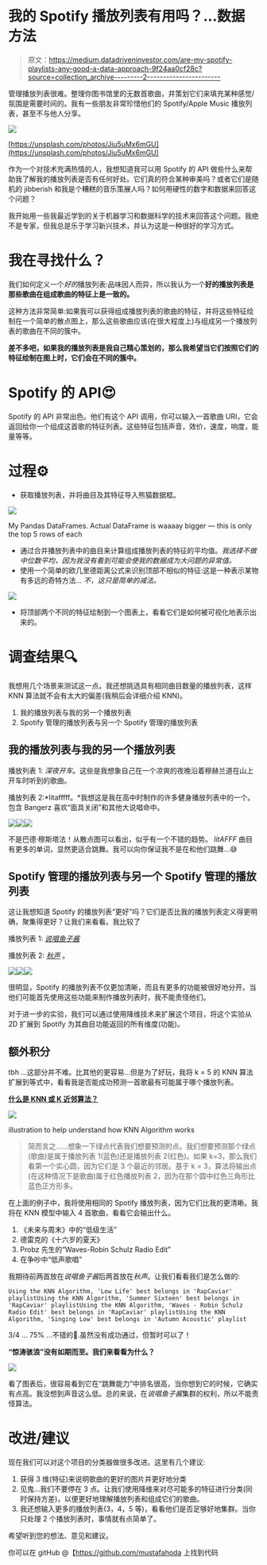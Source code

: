 # 我的 Spotify 播放列表有用吗？…数据方法

> 原文：<https://medium.datadriveninvestor.com/are-my-spotify-playlists-any-good-a-data-approach-9f24aa0cf28c?source=collection_archive---------2----------------------->

管理播放列表很难。整理你图书馆里的无数首歌曲，并策划它们来填充某种感觉/氛围是需要时间的。我有一些朋友非常珍惜他们的 Spotify/Apple Music 播放列表，甚至不与他人分享。

![](img/838e51308e10ed9810a32b2216511295.png)

[https://unsplash.com/photos/Jiu5uMx6mGU](https://unsplash.com/photos/Jiu5uMx6mGU)

作为一个对技术充满热情的人，我想知道我可以用 Spotify 的 API 做些什么来帮助我了解我的播放列表是否有任何好处。它们真的符合某种审美吗？或者它们是随机的 jibberish 和我是个糟糕的音乐策展人吗？如何用硬性的数字和数据来回答这个问题？

我开始用一些我最近学到的关于机器学习和数据科学的技术来回答这个问题。我绝不是专家，但我总是乐于学习新兴技术，并认为这是一种很好的学习方式。

# 我在寻找什么？

我们如何定义一个*好的*播放列表:品味因人而异，所以我认为一个**好的播放列表是那些歌曲在组成歌曲的特征上是一致的。**

这种方法非常简单:如果我可以获得组成播放列表的歌曲的特征，并将这些特征绘制在一个简单的散点图上，那么这些歌曲应该(在很大程度上)与组成另一个播放列表的歌曲在不同的簇中。

**差不多吧，如果我的播放列表是我自己精心策划的，那么我希望当它们按照它们的特征绘制在图上时，它们会在不同的簇中。**

# Spotify 的 API😍

Spotify 的 API 非常出色。他们有这个 API 调用，你可以输入一首歌曲 URI，它会返回给你一个组成这首歌的特征列表。这些特征包括声音，效价，速度，响度，能量等等。

# **过程⚙️**

*   获取播放列表，并将曲目及其特征导入熊猫数据框。

![](img/a0ecd2a9ab9718ca8c7f8f00f73c3e2e.png)

My Pandas DataFrames. Actual DataFrame is waaaay bigger — this is only the top 5 rows of each

*   通过合并播放列表中的曲目来计算组成播放列表的特征的平均值。*我选择不做中位数平均，因为我没有看到可能会使我的数据成为大问题的异常值。*
*   使用一个简单的欧几里德距离公式来识别顶部不相似的特征:这是一种表示某物有多远的奇特方法… *不，这只是简单的减法。*

![](img/c0930ee948e0ee02c8b07a1364d9ea35.png)

*   将顶部两个不同的特征绘制到一个图表上，看看它们是如何被可视化地表示出来的。

# 调查结果🔍

我想用几个场景来测试这一点。我还想挑选具有相同曲目数量的播放列表，这样 KNN 算法就不会有太大的偏差(我稍后会详细介绍 KNN)。

1.  我的播放列表与我的另一个播放列表
2.  Spotify 管理的播放列表与另一个 Spotify 管理的播放列表

## 我的播放列表与我的另一个播放列表

播放列表 1: *深夜开车*。这些是我想象自己在一个凉爽的夜晚沿着穆赫兰道在山上开车时听到的歌曲。

播放列表 2:*litafffff。*我想这是我在高中时制作的许多健身播放列表中的一个。包含 Bangerz 喜欢“面具关闭”和其他大说唱命中。

![](img/f454c701c3ecddfd3cbb7cca81176267.png)![](img/b36a9070a404dae5aa1431b373826da6.png)![](img/3a6a86de43aa3cb46b72db563a3ad08c.png)

不是巴德·穆斯塔法！从散点图可以看出，似乎有一个不错的趋势。 *litAFFF* 曲目有更多的单词，显然更适合跳舞。我可以向你保证我不是在和他们跳舞…😅

## Spotify 管理的播放列表与另一个 Spotify 管理的播放列表

这让我想知道 Spotify 的播放列表“更好”吗？它们是否比我的播放列表定义得更明确，聚集得更好？让我们来看看。我比较了

播放列表 1: [*说唱鱼子酱*](https://open.spotify.com/user/spotify/playlist/37i9dQZF1DX0XUsuxWHRQd?si=AMBtCto8TcKdT8ndL9HbKg)

播放列表 2: [*秋声*](https://open.spotify.com/user/spotify/playlist/37i9dQZF1DWUNIrSzKgQbP?si=kLVk2adpQSmmNPMBB7vHQA) 。

![](img/dcc1df00acdeb5dd88ff3c1d9b772a2a.png)![](img/338b880b05b83bc918cb1d85c450d485.png)![](img/7f060f532738e9fd8e40631ddc029548.png)

很明显，Spotify 的播放列表不仅更加清晰，而且有更多的功能被很好地分开。当他们可能首先使用这些功能来制作播放列表时，我不能责怪他们。

对于进一步的实验，我们可以通过使用降维技术来扩展这个项目，将这个实验从 2D 扩展到 Spotify 为其曲目功能返回的所有维度(功能)。

## **额外积分**

tbh …这部分并不难。比其他的更容易…但是为了好玩，我将 k = 5 的 KNN 算法扩展到等式中，看看我是否能成功预测一首歌最有可能属于哪个播放列表。

[**什么是 KNN 或 K 近邻算法？**](https://en.wikipedia.org/wiki/K-nearest_neighbors_algorithm)

![](img/6d2befa5f64bf1a8f37fd8a568e5ccd5.png)

illustration to help understand how KNN Algorithm works

> 简而言之……想象一下绿点代表我们想要预测的点。我们想要预测那个绿点(歌曲)是属于播放列表 1(蓝色)还是播放列表 2(红色)。如果 k=3，那么我们看第一个实心圆，因为它们是 3 个最近的邻居。基于 k = 3，算法将输出点(在这种情况下是歌曲)属于红色播放列表 2，因为在那个圆中红色三角形比蓝色正方形多。

在上面的例子中，我将使用相同的 Spotify 播放列表，因为它们比我的更清晰。我将在 KNN 模型中输入 4 首歌曲，看看它会输出什么。

1.  《未来与周末》中的“低级生活”
2.  德雷克的《十六岁的夏天》
3.  Probz 先生的“Waves-Robin Schulz Radio Edit”
4.  在争吵中“低声歌唱”

我期待前两首放在*说唱鱼子酱*后两首放在*秋声*。让我们看看我们是怎么做的:

```
Using the KNN Algorithm, 'Low Life' best belongs in 'RapCaviar' playlistUsing the KNN Algorithm, 'Summer Sixteen' best belongs in 'RapCaviar' playlistUsing the KNN Algorithm, 'Waves - Robin Schulz Radio Edit' best belongs in 'RapCaviar' playlistUsing the KNN Algorithm, 'Singing Low' best belongs in 'Autumn Acoustic' playlist
```

3/4 … 75% …不错的🧐.虽然没有成功通过，但暂时可以了！

**“惊涛骇浪”没有如期而至。我们来看看为什么？**

![](img/4d0f8cf1de9268c024f90d13983a2a88.png)

看了图表后，很容易看到它在“跳舞能力”中排名很高，当你想到它的时候，它确实有点高。我没想到声音这么低。总的来说，在*说唱鱼子酱*集群的权利，所以不能责怪算法。

# 改进/建议

现在我们可以对这个项目的分类器做很多改进。这里有几个建议:

1.  获得 3 维(特征)来说明歌曲的更好的图片并更好地分类
2.  见鬼…我们不要停在 3 点。让我们使用降维来对尽可能多的特征进行分类(同时保持方差)，以便更好地理解播放列表和组成它们的歌曲。
3.  我还想输入更多的播放列表(3，4，5 等)，看看他们是否足够好地集群。当你只处理 2 个播放列表时，事情就有点简单了。

希望听到您的想法、意见和建议。

你可以在 gitHub @【https://github.com/mustafahoda 上找到代码